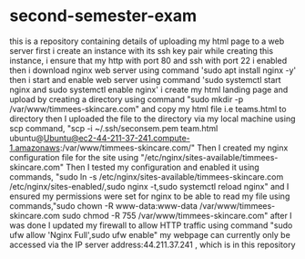 # second-semester-exam
this is a repository containing details of uploading my html page to a web server
first i create an instance with its ssh key pair
while creating this instance, i ensure that my http with port 80 and ssh with port 22 i enabled
then i download nginx web server using command 'sudo apt install nginx -y'
then i start and enable web server using command 'sudo systemctl start nginx and sudo systemctl enable nginx'
i create my html landing page and upload by creating a directory using command "sudo mkdir -p /var/www/timmees-skincare.com"
and copy my html file i.e teams.html to directory 
then I uploaded the file to the directory via my local machine using scp command, "scp -i ~/.ssh/seconsem.pem team.html ubuntu@Ubuntu@ec2-44-211-37-241.compute-1.amazonaws:/var/www/timmees-skincare.com/"
Then I created my nginx configuration file for the site using "/etc/nginx/sites-available/timmees-skincare.com" 
Then I tested my configuration and enabled it using commands,
"sudo ln -s /etc/nginx/sites-available/timmees-skincare.com /etc/nginx/sites-enabled/,sudo nginx -t,sudo systemctl reload nginx"
and I ensured my permissions were set for nginx to be able to read my file using commands,"sudo chown -R www-data:www-data /var/www/timmees-skincare.com
sudo chmod -R 755 /var/www/timmees-skincare.com"
after I was done I updated my firewall to allow HTTP traffic using command "sudo ufw allow 'Nginx Full',sudo ufw enable"
my webpage can currently only be accessed via the IP server address:44.211.37.241 , which is in this repository 
